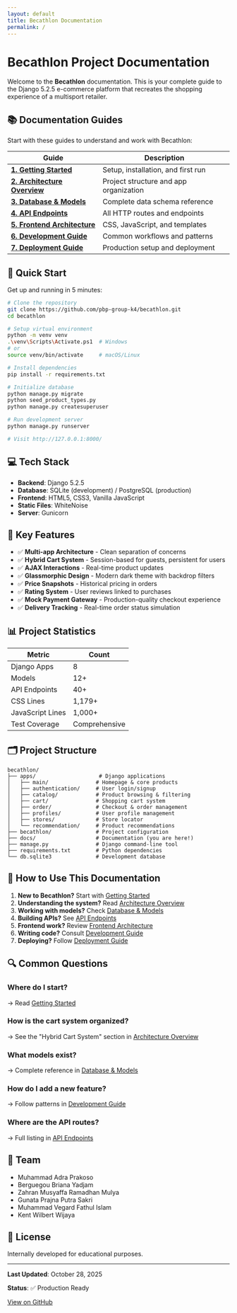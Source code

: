 ```yaml
---
layout: default
title: Becathlon Documentation
permalink: /
---
```


# Becathlon Project Documentation

Welcome to the **Becathlon** documentation. This is your complete guide to the Django 5.2.5 e-commerce platform that recreates the shopping experience of a multisport retailer.

## 📚 Documentation Guides

Start with these guides to understand and work with Becathlon:

| Guide | Description |
|-------|-------------|
| **[1. Getting Started](01-getting-started.md)** | Setup, installation, and first run |
| **[2. Architecture Overview](02-architecture-overview.md)** | Project structure and app organization |
| **[3. Database & Models](03-database-models.md)** | Complete data schema reference |
| **[4. API Endpoints](04-api-endpoints.md)** | All HTTP routes and endpoints |
| **[5. Frontend Architecture](05-frontend-architecture.md)** | CSS, JavaScript, and templates |
| **[6. Development Guide](06-development-guide.md)** | Common workflows and patterns |
| **[7. Deployment Guide](07-deployment-guide.md)** | Production setup and deployment |

## 🚀 Quick Start

Get up and running in 5 minutes:

```bash
# Clone the repository
git clone https://github.com/pbp-group-k4/becathlon.git
cd becathlon

# Setup virtual environment
python -m venv venv
.\venv\Scripts\Activate.ps1  # Windows
# or
source venv/bin/activate     # macOS/Linux

# Install dependencies
pip install -r requirements.txt

# Initialize database
python manage.py migrate
python seed_product_types.py
python manage.py createsuperuser

# Run development server
python manage.py runserver

# Visit http://127.0.0.1:8000/
```

## 💻 Tech Stack

- **Backend**: Django 5.2.5
- **Database**: SQLite (development) / PostgreSQL (production)
- **Frontend**: HTML5, CSS3, Vanilla JavaScript
- **Static Files**: WhiteNoise
- **Server**: Gunicorn

## 🎯 Key Features

- ✅ **Multi-app Architecture** - Clean separation of concerns
- ✅ **Hybrid Cart System** - Session-based for guests, persistent for users
- ✅ **AJAX Interactions** - Real-time product updates
- ✅ **Glassmorphic Design** - Modern dark theme with backdrop filters
- ✅ **Price Snapshots** - Historical pricing in orders
- ✅ **Rating System** - User reviews linked to purchases
- ✅ **Mock Payment Gateway** - Production-quality checkout experience
- ✅ **Delivery Tracking** - Real-time order status simulation

## 📊 Project Statistics

| Metric | Count |
|--------|-------|
| Django Apps | 8 |
| Models | 12+ |
| API Endpoints | 40+ |
| CSS Lines | 1,179+ |
| JavaScript Lines | 1,000+ |
| Test Coverage | Comprehensive |

## 🗂️ Project Structure

```
becathlon/
├── apps/                    # Django applications
│   ├── main/               # Homepage & core products
│   ├── authentication/     # User login/signup
│   ├── catalog/            # Product browsing & filtering
│   ├── cart/               # Shopping cart system
│   ├── order/              # Checkout & order management
│   ├── profiles/           # User profile management
│   ├── stores/             # Store locator
│   └── recommendation/     # Product recommendations
├── becathlon/              # Project configuration
├── docs/                   # Documentation (you are here!)
├── manage.py               # Django command-line tool
├── requirements.txt        # Python dependencies
└── db.sqlite3              # Development database
```

## 📖 How to Use This Documentation

1. **New to Becathlon?** Start with [Getting Started](01-getting-started.md)
2. **Understanding the system?** Read [Architecture Overview](02-architecture-overview.md)
3. **Working with models?** Check [Database & Models](03-database-models.md)
4. **Building APIs?** See [API Endpoints](04-api-endpoints.md)
5. **Frontend work?** Review [Frontend Architecture](05-frontend-architecture.md)
6. **Writing code?** Consult [Development Guide](06-development-guide.md)
7. **Deploying?** Follow [Deployment Guide](07-deployment-guide.md)

## 🔍 Common Questions

### Where do I start?
→ Read [Getting Started](01-getting-started.md)

### How is the cart system organized?
→ See the "Hybrid Cart System" section in [Architecture Overview](02-architecture-overview.md)

### What models exist?
→ Complete reference in [Database & Models](03-database-models.md)

### How do I add a new feature?
→ Follow patterns in [Development Guide](06-development-guide.md)

### Where are the API routes?
→ Full listing in [API Endpoints](04-api-endpoints.md)

## 👥 Team

- Muhammad Adra Prakoso
- Berguegou Briana Yadjam
- Zahran Musyaffa Ramadhan Mulya
- Gunata Prajna Putra Sakri
- Muhammad Vegard Fathul Islam
- Kent Wilbert Wijaya

## 📝 License

Internally developed for educational purposes.

---

**Last Updated**: October 28, 2025

**Status**: ✅ Production Ready

[View on GitHub](https://github.com/pbp-group-k4/becathlon/tree/docs/comprehensive-documentation)
